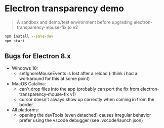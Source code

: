 # Electron transparency demo

> A sandbox and demo/test environment before upgrading electron-transparency-mouse-fix to v2

```bash
npm install --save-dev
npm start
```

## Bugs for Electron 8.x

- Windows 10:
  - setIgnoreMouseEvents is lost after a reload
    (i think i had a workaround for this at some point)
- MacOS Catalina:
  - can't drop files into the app
    (probably can port the fix from electron-transparency-mouse-fix v1)
  - cursor doesn't always show up correctly when coming in from the border
- All platforms:
  - opening the devTools (even detached) causes irregular behavior
    prefer using the vscode debugger (see .vscode/launch.json)